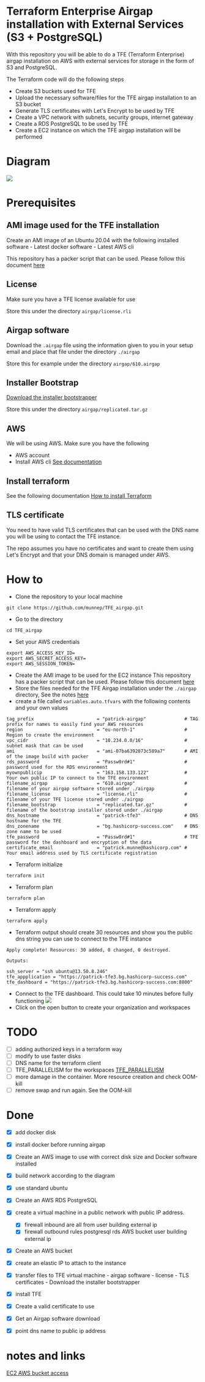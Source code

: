 # Terraform Enterprise Airgap installation with External Services (S3 + PostgreSQL)

With this repository you will be able to do a TFE (Terraform Enterprise) airgap installation on AWS with external services for storage in the form of S3 and PostgreSQL. 

The Terraform code will do the following steps

- Create S3 buckets used for TFE
- Upload the necessary software/files for the TFE airgap installation to an S3 bucket
- Generate TLS certificates with Let's Encrypt to be used by TFE
- Create a VPC network with subnets, security groups, internet gateway
- Create a RDS PostgreSQL to be used by TFE
- Create a EC2 instance on which the TFE airgap installation will be performed

# Diagram

![](diagram/diagram-airgap.png)  

# Prerequisites

## AMI image used for the TFE installation
Create an AMI image of an Ubuntu 20.04 with the following installed software
    - Latest docker software
    - Latest AWS cli 

This repository has a packer script that can be used. Please follow this document [here](./packer_image_docker_installed/README.md)

## License
Make sure you have a TFE license available for use

Store this under the directory `airgap/license.rli`

## Airgap software
Download the `.airgap` file using the information given to you in your setup email and place that file under the directory `./airgap`

Store this for example under the directory `airgap/610.airgap`

## Installer Bootstrap
[Download the installer bootstrapper](https://install.terraform.io/airgap/latest.tar.gz)

Store this under the directory `airgap/replicated.tar.gz`

## AWS
We will be using AWS. Make sure you have the following
- AWS account  
- Install AWS cli [See documentation](https://docs.aws.amazon.com/cli/latest/userguide/install-cliv2.html)

## Install terraform  
See the following documentation [How to install Terraform](https://learn.hashicorp.com/tutorials/terraform/install-cli)

## TLS certificate
You need to have valid TLS certificates that can be used with the DNS name you will be using to contact the TFE instance.  
  
The repo assumes you have no certificates and want to create them using Let's Encrypt and that your DNS domain is managed under AWS. 



# How to

- Clone the repository to your local machine
```
git clone https://github.com/munnep/TFE_airgap.git
```
- Go to the directory
```
cd TFE_airgap
```
- Set your AWS credentials
```
export AWS_ACCESS_KEY_ID=
export AWS_SECRET_ACCESS_KEY=
export AWS_SESSION_TOKEN=
```
- Create the AMI image to be used for the EC2 instance
This repository has a packer script that can be used. Please follow this document [here](./packer_image_docker_installed/README.md) 
- Store the files needed for the TFE Airgap installation under the `./airgap` directory, See the notes [here](./airgap/README.md)
- create a file called `variables.auto.tfvars` with the following contents and your own values
```
tag_prefix                       = "patrick-airgap"              # TAG prefix for names to easily find your AWS resources
region                           = "eu-north-1"                  # Region to create the environment
vpc_cidr                         = "10.234.0.0/16"               # subnet mask that can be used 
ami                              = "ami-07ba6392073c589a7"       # AMI of the image build with packer 
rds_password                     = "Passw0rd#1"                  # password used for the RDS environment
myownpublicip                    = "163.158.133.122"             # Your own public IP to connect to the TFE environment
filename_airgap                  = "610.airgap"                  # filename of your airgap software stored under ./airgap
filename_license                 = "license.rli"                 # filename of your TFE license stored under ./airgap
filename_bootstrap               = "replicated.tar.gz"           # filename of the bootstrap installer stored under ./airgap
dns_hostname                     = "patrick-tfe3"                # DNS hostname for the TFE
dns_zonename                     = "bg.hashicorp-success.com"    # DNS zone name to be used
tfe_password                     = "Passw0rd#1"                  # TFE password for the dashboard and encryption of the data 
certificate_email                = "patrick.munne@hashicorp.com" # Your email address used by TLS certificate registration
```
- Terraform initialize
```
terraform init
```
- Terraform plan
```
terraform plan
```
- Terraform apply
```
terraform apply
```
- Terraform output should create 30 resources and show you the public dns string you can use to connect to the TFE instance
```
Apply complete! Resources: 30 added, 0 changed, 0 destroyed.

Outputs:

ssh_server = "ssh ubuntu@13.50.8.246"
tfe_appplication = "https://patrick-tfe3.bg.hashicorp-success.com"
tfe_dashboard = "https://patrick-tfe3.bg.hashicorp-success.com:8800"
```
- Connect to the TFE dashboard. This could take 10 minutes before fully functioning
![](media/20220516105301.png)   
- Click on the open button to create your organization and workspaces














# TODO
- [ ] adding authorized keys in a terraform way
- [ ] modify to use faster disks
- [ ] DNS name for the terraform client
- [ ] TFE_PARALLELISM for the workspaces [TFE_PARALLELISM](https://www.terraform.io/cloud-docs/workspaces/variables#parallelism)
- [ ] more damage in the container. More resource creation and check OOM-kill
- [ ] remove swap and run again. See the OOM-kill

# Done
- [x] add docker disk
- [x] install docker before running airgap
- [x] Create an AWS image to use with correct disk size and Docker software installed
- [x] build network according to the diagram
- [x] use standard ubuntu 
- [x] Create an AWS RDS PostgreSQL
- [x] create a virtual machine in a public network with public IP address.
    - [x] firewall inbound are all from user building external ip
    - [x] firewall outbound rules
          postgresql rds
          AWS bucket
          user building external ip
- [x] Create an AWS bucket
- [x] create an elastic IP to attach to the instance
- [x] transfer files to TFE virtual machine
      - airgap software
      - license
      - TLS certificates
      - Download the installer bootstrapper
- [x] install TFE
- [x] Create a valid certificate to use 
- [x] Get an Airgap software download
- [x] point dns name to public ip address




# notes and links
[EC2 AWS bucket access](https://aws.amazon.com/premiumsupport/knowledge-center/ec2-instance-access-s3-bucket/)